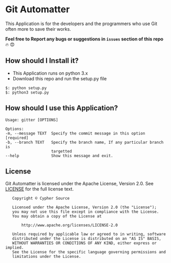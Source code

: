# Git Automatter
This Application is for the developers and the programmers who use Git often more to save their works.

**Feel free to Report any bugs or suggestions in `issues` section of this repo** :fire: :heart_eyes: 

## How should I Install it?

- This Application runs on python 3.x 
- Download this repo and run the setup.py file

```
$: python setup.py
$: python3 setup.py
```

## How should I use this Application?

    Usage: gitter [OPTIONS]

    Options:
    -m, --message TEXT  Specify the commit message in this option  [required]
    -b, --branch TEXT   Specify the branch name, If any particular branch is
                        targetted
    --help              Show this message and exit.

## License
Git Automatter is licensed under the Apache License, Version 2.0. See [LICENSE](LICENSE) for the full license text.
```
   Copyright © Cypher Source

   Licensed under the Apache License, Version 2.0 (the "License");
   you may not use this file except in compliance with the License.
   You may obtain a copy of the License at

       http://www.apache.org/licenses/LICENSE-2.0

   Unless required by applicable law or agreed to in writing, software
   distributed under the License is distributed on an "AS IS" BASIS,
   WITHOUT WARRANTIES OR CONDITIONS OF ANY KIND, either express or implied.
   See the License for the specific language governing permissions and
   limitations under the License.
```